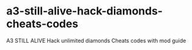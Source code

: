 # a3-still-alive-hack-diamonds-cheats-codes
A3 STILL ALIVE Hack unlimited diamonds Cheats codes with mod guide
